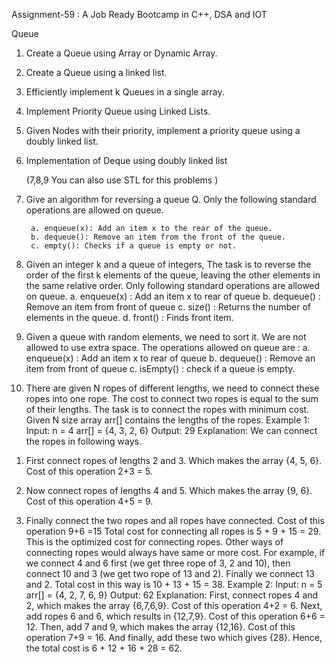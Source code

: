 Assignment-59 : A Job Ready Bootcamp in C++, DSA and IOT

Queue

1. Create a Queue using Array or Dynamic Array.

2. Create a Queue using a linked list.

3. Efficiently implement k Queues in a single array.

4. Implement Priority Queue using Linked Lists.

5. Given Nodes with their priority, implement a priority queue using a doubly linked list.

6. Implementation of Deque using doubly linked list

    (7,8,9 You can also use STL for this problems )

7. Give an algorithm for reversing a queue Q. Only the following standard operations are allowed on queue.
   
        a. enqueue(x): Add an item x to the rear of the queue.
        b. dequeue(): Remove an item from the front of the queue.
        c. empty(): Checks if a queue is empty or not.

8. Given an integer k and a queue of integers, The task is to reverse the order of the
first k elements of the queue, leaving the other elements in the same relative order.
Only following standard operations are allowed on queue.
a. enqueue(x) : Add an item x to rear of queue
b. dequeue() : Remove an item from front of queue
c. size() : Returns the number of elements in the queue.
d. front() : Finds front item.
9. Given a queue with random elements, we need to sort it. We are not allowed to use
extra space. The operations allowed on queue are :
a. enqueue(x) : Add an item x to rear of queue
b. dequeue() : Remove an item from front of queue
c. isEmpty() : check if a queue is empty.
10. There are given N ropes of different lengths, we need to connect these ropes into
one rope. The cost to connect two ropes is equal to the sum of their lengths. The task
is to connect the ropes with minimum cost. Given N size array arr[] contains the
lengths of the ropes.
Example 1:
Input:
n = 4
arr[] = {4, 3, 2, 6}
Output:
29
Explanation:
We can connect the ropes in following ways.
1) First connect ropes of lengths 2 and 3. Which makes the array {4, 5, 6}.
Cost of
this operation 2+3 = 5.
2) Now connect ropes of lengths 4 and 5. Which makes the array {9, 6}. Cost
of
this operation 4+5 = 9.

3) Finally connect the two ropes and all ropes have connected. Cost of this
operation 9+6 =15
Total cost for connecting all ropes is 5 + 9 + 15 = 29. This is the optimized
cost for connecting ropes. Other ways of connecting ropes would always have
same or more cost. For example, if we connect 4 and 6 first (we get three
rope of 3, 2 and 10), then connect 10 and 3 (we get two rope of 13 and 2).
Finally we connect 13 and 2. Total cost in this way is 10 + 13 + 15 = 38.
Example 2:
Input:
n = 5
arr[] = {4, 2, 7, 6, 9}
Output:
62
Explanation:
First, connect ropes 4 and 2, which makes the array {6,7,6,9}. Cost of this
operation 4+2 = 6. Next, add ropes 6 and 6, which results in {12,7,9}. Cost of
this operation 6+6 = 12. Then, add 7 and 9, which makes the array {12,16}.
Cost of this operation 7+9 = 16. And finally, add these two which gives {28}.
Hence, the total cost is 6 + 12 + 16 +
28 = 62.
